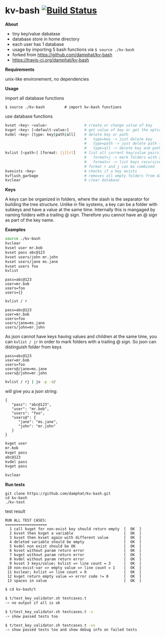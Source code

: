 kv-bash [![Build Status](https://travis-ci.org/damphat/kv-bash.png?branch=master)](https://travis-ci.org/damphat/kv-bash)
=====================
**About**
 - tiny key/value dabatase
 - database store in home directory
 - each user has 1 database
 - usage by importing 5 bash functions via ```$ source ./kv-bash```
 - forked from https://github.com/damphat/kv-bash
 - https://travis-ci.org/damphat/kv-bash
 
**Requirements**

unix-like environement, no dependencies

**Usage**

import all database functions

```
$ source ./kv-bash         # import kv-bash functions
```

use database functions

```bash
kvset <key> <value>                 # create or change value of key
kvget <key> [<default-value>]       # get value of key or get the optional default
kvdel <key> [type: key|path|all]    # delete key or path
                                    #   type=key -> just delete key 
                                    #   type=path -> just delete path (all keys below <key>!) 
                                    #   type=all -> delete key and path 
kvlist [<path>] [format: [j][r]]    # list all current key/value pairs. 
                                    #   format=j -> mark folders with a trailing @. useful when json-formatting
                                    #   format=r -> list keys recursively
                                    # format r and j can be combined 
kvexists <key>                      # checks if a key exists
kvflush_garbage                     # removes all empty folders from database
kvclear                             # clear database
```

**Keys**

A keys can be organized in folders, where the slash is the separator for building
the tree structure. Unlike in file systems, a key can be a folder with subkeys and have a value at the same time. Internally this is mangaged by naming folders with a trailing @ sign. Therefore you cannot have an @ sign as part of the key name.

**Examples**

```bash 
source ./kv-bash
kvclear
kvset user mr.bob
kvset pass abc@123
kvset users/john mr.john
kvset users/jane ms.jane
kvset users foo
kvlist
```

```plain
pass=abc@123
user=mr.bob
users=foo
users={}
```

```bash 
kvlist / r
```

```plain
pass=abc@123
user=mr.bob
users=foo
users/jane=ms.jane
users/john=mr.john
```

As json cannot have keys having values and children at the same time, you can `kvlist / jr` in order to mark folders with a trailing @ sign. So json can distinguish folder from keys

```plain
pass=abc@123
user=mr.bob
users=foo
users@/jane=ms.jane
users@/john=mr.john
```

```bash
kvlist / rj | jo -p -d/
```
 
will give you a json string:
```plain
{
   "pass": "abc@123",
   "user": "mr.bob",
   "users": "foo",
   "users@": {
      "jane": "ms.jane",
      "john": "mr.john"
   }
}
```

```bash
kvget user
mr.bob
kvget pass
abc@123
kvdel pass
kvget pass

kvclear
```

**Run tests**

```
git clone https://github.com/damphat/kv-bash.git
cd kv-bash
./kv-test
```

test result

```
RUN ALL TEST CASES:
===================
  1 call kvget for non-exist key should return empty  [  OK  ]
  2 kvset then kvget a variable                       [  OK  ]
  3 kvset then kvset again with different value       [  OK  ]
  4 deleted variable should be empty                  [  OK  ]
  5 kvdel non exist should be OK                      [  OK  ]
  6 kvset without param return error                  [  OK  ]
  7 kvget without param return error                  [  OK  ]
  8 kvdel without param return error                  [  OK  ]
  9 kvset 3 keys/value; kvlist => line count = 3      [  OK  ]
 10 non-exist-var => empty value => line count = 1    [  OK  ]
 11 kvclear; kvlist => line count = 0                 [  OK  ]
 12 kvget return empty value => error code != 0       [  OK  ]
 13 spaces in value                                   [  OK  ]
```

```bash
$ cd kv-bash/t

$ t/test_key_validator.sh testcases.t 
-> no output if all is ok

$ t/test_key_validator.sh testcases.t -v
-> show passed tests too

$ t/test_key_validator.sh testcases.t -vv
-> show passed tests too and show debug info on failed tests
```
